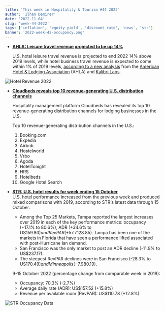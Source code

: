 ```yaml
---
title: 'This week in Hospitality & Tourism #44 2022'
author: 'Ilhan Demirer'
date: '2022-11-04'
slug: 'week-44-2022'
tags: ['inflation', 'equity yield', 'discount rate', 'news', 'str']
banner: '2022-week-42-occupancy.png'
---
```


- **[AHLA: Leisure travel revenue projected to be up 14%](https://hotelbusiness.com/2022-hotel-leisure-travel-revenue-projected-to-be-up-14-over-pre-pandemic-levels)**

  U.S. hotel leisure travel revenue is projected to end 2022 14% above 2019 levels, while hotel business travel revenue is expected to come within 1% of 2019 levels, [according to a new analysis](https://www.ahla.com/sites/default/files/KALIBRI%20TOP%2050%20CITIES%20BUSINESS%20LEISURE%2010.14.22.pdf) from the [American Hotel & Lodging Association](https://www.ahla.com/) (AHLA) and [Kalibri Labs](https://www.kalibrilabs.com/).

![Hotel Revenue 2022](/images/blogimages/2022-week-44-hotel-revenue.png)

- **[Cloudbeds reveals top 10 revenue-generating U.S. distribution channels](https://hotelbusiness.com/cloudbeds-reveals-top-10-revenue-generating-u-s-distribution-channels)**

  Hospitality management platform Cloudbeds has revealed its top 10 revenue-generating distribution channels for lodging businesses in the U.S.

  Top 10 revenue-generating distribution channels in the U.S.:

  1. Booking.com
  2. Expedia
  3. Airbnb
  4. Hostelworld
  5. Vrbo
  6. Agoda
  7. HotelTonight
  8. HRS
  9. Hotelbeds
  10. Google Hotel Search

- **[STR: U.S. hotel results for week ending 15 October](https://str.com/press-release/str-us-hotel-results-week-ending-15-october)**  
  U.S. hotel performance increased from the previous week and produced mixed comparisons with 2019, according to STR‘s latest data through 15 October.

  - Among the Top 25 Markets, Tampa reported the largest increases over 2019 in each of the key performance metrics: occupancy (+17.1% to 80.6%), ADR (+34.6% to US$159.80) and RevPAR (+57.7% to US$128.85). Tampa has been one of the markets in Florida that have seen a performance lifted associated with post-Hurricane Ian demand.
  - San Francisco was the only market to post an ADR decline (-11.9% to US$237.17).
  - The steepest RevPAR declines were in San Francisco (-28.3% to US$170.49) and Minneapolis (-7.9% to US$80.19).

  9-15 October 2022 (percentage change from comparable week in 2019):

  - Occupancy: 70.3% (-2.7%)
  - Average daily rate (ADR): US$157.52 (+15.8%)
  - Revenue per available room (RevPAR): US$110.78 (+12.8%)

![STR Occupancy Data](/images/blogimages/2022-week-42-occupancy.png)
